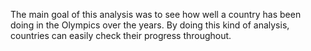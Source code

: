 The main goal of this analysis was to see how well a country has been doing in the Olympics over the years. 
By doing this kind of analysis, countries can easily check their progress throughout.
